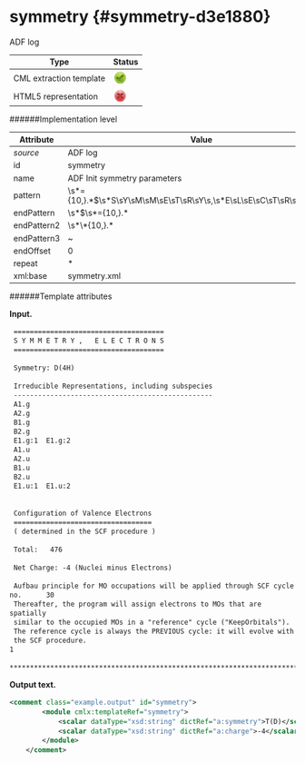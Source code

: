 # symmetry {#symmetry-d3e1880}

ADF log


| Type                                                                                                                                                | Status                                                                                                                                              |
|----|----|
| CML extraction template                                                                                                                             | ![](/imgs/Total.png)                                                                                                                                |
| HTML5 representation                                                                                                                                | ![](/imgs/None.png)                                                                                                                                 |

######Implementation level

| Attribute                                                                                                                                           | Value                                                                                                                                               |
|----|----|
| *source*                                                                                                                                            | ADF log                                                                                                                                             |
| id                                                                                                                                                  | symmetry                                                                                                                                            |
| name                                                                                                                                                | ADF Init symmetry parameters                                                                                                                        |
| pattern                                                                                                                                             | \\s\*={10,}.\*\$\\s\*S\\sY\\sM\\sM\\sE\\sT\\sR\\sY\\s,\\s\*E\\sL\\sE\\sC\\sT\\sR\\sO\\sN\\sS.\*                                                     |
| endPattern                                                                                                                                          | \\s\*\$\\s\*={10,}.\*                                                                                                                               |
| endPattern2                                                                                                                                         | \\s\*\\\*{10,}.\*                                                                                                                                   |
| endPattern3                                                                                                                                         | \~                                                                                                                                                  |
| endOffset                                                                                                                                           | 0                                                                                                                                                   |
| repeat                                                                                                                                              | \*                                                                                                                                                  |
| xml:base                                                                                                                                            | symmetry.xml                                                                                                                                        |

######Template attributes

**Input.**

     =====================================
     S Y M M E T R Y ,   E L E C T R O N S
     =====================================

     Symmetry: D(4H)

     Irreducible Representations, including subspecies
     -------------------------------------------------
     A1.g
     A2.g
     B1.g
     B2.g
     E1.g:1  E1.g:2
     A1.u
     A2.u
     B1.u
     B2.u
     E1.u:1  E1.u:2


     Configuration of Valence Electrons
     ==================================
     ( determined in the SCF procedure )

     Total:   476

     Net Charge: -4 (Nuclei minus Electrons)

     Aufbau principle for MO occupations will be applied through SCF cycle no.      30
     Thereafter, the program will assign electrons to MOs that are spatially
     similar to the occupied MOs in a "reference" cycle ("KeepOrbitals").
     The reference cycle is always the PREVIOUS cycle: it will evolve with
     the SCF procedure.
    1
     ***************************************************************************************************
        

**Output text.**

```xml
<comment class="example.output" id="symmetry">
        <module cmlx:templateRef="symmetry">
            <scalar dataType="xsd:string" dictRef="a:symmetry">T(D)</scalar>
            <scalar dataType="xsd:string" dictRef="a:charge">-4</scalar>
        </module>
    </comment>
```
